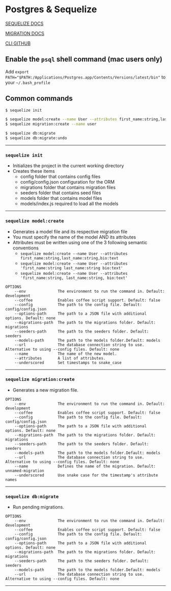 # Postgres & Sequelize

[SEQUELIZE DOCS](http://docs.sequelizejs.com/)

[MIGRATION DOCS](http://docs.sequelizejs.com/manual/tutorial/migrations.html)

[CLI GITHUB](https://github.com/sequelize/cli)


## Enable the `psql` shell command (mac users only)

Add `export PATH="$PATH:/Applications/Postgres.app/Contents/Versions/latest/bin"` to your `~/.bash_profile`


## Common commands

```bash
$ sequelize init

$ sequelize model:create --name User --attributes first_name:string,last_name:string,bio:text
$ sequelize migration:create --name user

$ sequelize db:migrate
$ sequelize db:migrate:undo
```

---

### `sequelize init`

- Initializes the project in the current working directory
- Creates these items
    * config                folder that contains config files
    * config/config.json    configuration for the ORM
    * migrations            folder that contains migration files
    * seeders               folder that contains seed files
    * models                folder that contains model files
    * models/index.js       required to load all the models

---

### `sequelize model:create`

- Generates a model file and its respective migration file
- You must specify the name of the model AND its attributes
- Attributes must be written using one of the 3 following semantic conventions
    * `sequelize model:create --name User --attributes first_name:string,last_name:string,bio:text`
    * `sequelize model:create --name User --attributes 'first_name:string last_name:string bio:text'`
    * `sequelize model:create --name User --attributes 'first_name:string, last_name:string, bio:text'`

```nano
OPTIONS
    --env              The environment to run the command in. Default: development
    --coffee           Enables coffee script support. Default: false
    --config           The path to the config file. Default: config/config.json
    --options-path     The path to a JSON file with additional options. Default: none
    --migrations-path  The path to the migrations folder. Default: migrations
    --seeders-path     The path to the seeders folder. Default: seeders
    --models-path      The path to the models folder.Default: models
    --url              The database connection string to use. Alternative to using --config files. Default: none
    --name             The name of the new model.
    --attributes       A list of attributes.
    --underscored      Set timestamps to snake_case
```

---

### `sequelize migration:create`

- Generates a new migration file.

```nano
OPTIONS
    --env              The environment to run the command in. Default: development
    --coffee           Enables coffee script support. Default: false
    --config           The path to the config file. Default: config/config.json
    --options-path     The path to a JSON file with additional options. Default: none
    --migrations-path  The path to the migrations folder. Default: migrations
    --seeders-path     The path to the seeders folder. Default: seeders
    --models-path      The path to the models folder.Default: models
    --url              The database connection string to use. Alternative to using --config files. Default: none
    --name             Defines the name of the migration. Default: unnamed-migration
    --underscored      Use snake case for the timestamp's attribute names
```

---

### `sequelize db:migrate`

- Run pending migrations.

```nano
OPTIONS
    --env              The environment to run the command in. Default: development
    --coffee           Enables coffee script support. Default: false
    --config           The path to the config file. Default: config/config.json
    --options-path     The path to a JSON file with additional options. Default: none
    --migrations-path  The path to the migrations folder. Default: migrations
    --seeders-path     The path to the seeders folder. Default: seeders
    --models-path      The path to the models folder.Default: models
    --url              The database connection string to use. Alternative to using --config files. Default: none
```

---
